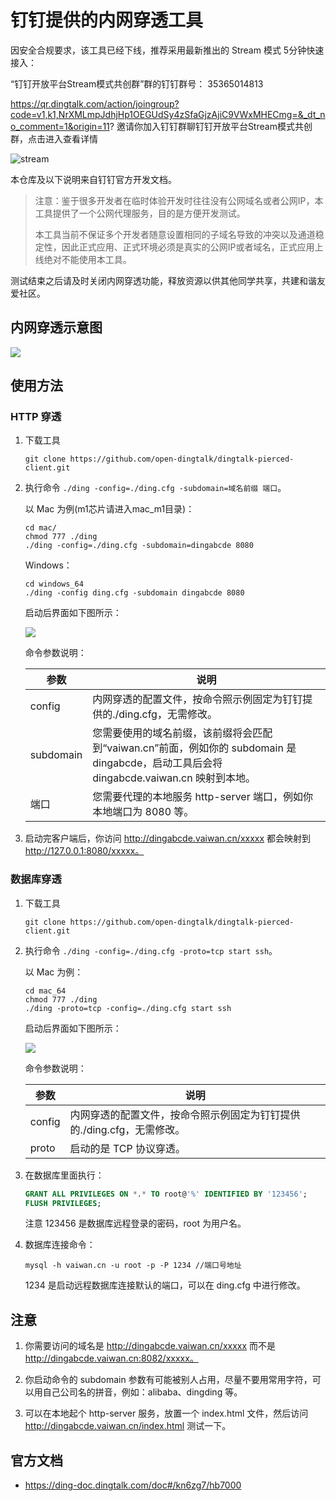 # 钉钉提供的内网穿透工具

因安全合规要求，该工具已经下线，推荐采用最新推出的 Stream 模式 5分钟快速接入：


“钉钉开放平台Stream模式共创群”群的钉钉群号： 35365014813

https://qr.dingtalk.com/action/joingroup?code=v1,k1,NrXMLmpJdhjHp1OEGUdSy4zSfaGjzAjiC9VWxMHECmg=&_dt_no_comment=1&origin=11? 邀请你加入钉钉群聊钉钉开放平台Stream模式共创群，点击进入查看详情

![stream](https://github.com/open-dingtalk/pierced/assets/22822/50d15d55-a06b-4ed5-b818-214b133f51e4)



本仓库及以下说明来自钉钉官方开发文档。

> 注意：鉴于很多开发者在临时体验开发时往往没有公网域名或者公网IP，本工具提供了一个公网代理服务，目的是方便开发测试。
> 
> 本工具当前不保证多个开发者随意设置相同的子域名导致的冲突以及通道稳定性，因此正式应用、正式环境必须是真实的公网IP或者域名，正式应用上线绝对不能使用本工具。
>
>
>
测试结束之后请及时关闭内网穿透功能，释放资源以供其他同学共享，共建和谐友爱社区。


## 内网穿透示意图

![](https://img.alicdn.com/imgextra/i2/O1CN01aJ6Q4k1hlEYAyHZL0_!!6000000004317-2-tps-1524-858.png)

## 使用方法

### HTTP 穿透

1. 下载工具

    ```
    git clone https://github.com/open-dingtalk/dingtalk-pierced-client.git
    ```

2. 执行命令 `./ding -config=./ding.cfg -subdomain=域名前缀 端口`。

    以 Mac 为例(m1芯片请进入mac_m1目录)：

    ```
    cd mac/
    chmod 777 ./ding
    ./ding -config=./ding.cfg -subdomain=dingabcde 8080
    ```

    Windows：

    ```
    cd windows_64
    ./ding -config ding.cfg -subdomain dingabcde 8080
    ```

    启动后界面如下图所示：

    ![](https://img.alicdn.com/imgextra/i2/O1CN01BuAh4h1OMysVWmLQl_!!6000000001692-0-tps-1778-604.jpg)

    命令参数说明：

    | 参数      | 说明                                                                                                                              |
    |-----------|-----------------------------------------------------------------------------------------------------------------------------------|
    | config    | 内网穿透的配置文件，按命令照示例固定为钉钉提供的./ding.cfg，无需修改。                                                            |
    | subdomain | 您需要使用的域名前缀，该前缀将会匹配到“vaiwan.cn”前面，例如你的 subdomain 是 dingabcde，启动工具后会将 dingabcde.vaiwan.cn 映射到本地。 |
    | 端口      | 您需要代理的本地服务 http-server 端口，例如你本地端口为 8080 等。                                                                 |

3. 启动完客户端后，你访问 http://dingabcde.vaiwan.cn/xxxxx 都会映射到 http://127.0.0.1:8080/xxxxx。

### 数据库穿透

1. 下载工具

    ```
    git clone https://github.com/open-dingtalk/dingtalk-pierced-client.git
    ```

2. 执行命令 `./ding -config=./ding.cfg -proto=tcp start ssh`。

    以 Mac 为例：

    ```
    cd mac_64
    chmod 777 ./ding
    ./ding -proto=tcp -config=./ding.cfg start ssh
    ```

    启动后界面如下图所示：

    ![](https://img.alicdn.com/imgextra/i2/O1CN01KAwyrE1WGaH0X2Cok_!!6000000002761-0-tps-1766-402.jpg)

    命令参数说明：

    | 参数   | 说明                                                                   |
    |--------|------------------------------------------------------------------------|
    | config | 内网穿透的配置文件，按命令照示例固定为钉钉提供的./ding.cfg，无需修改。 |
    | proto  | 启动的是 TCP 协议穿透。                                                |

3. 在数据库里面执行：

    ```sql
    GRANT ALL PRIVILEGES ON *.* TO root@'%' IDENTIFIED BY '123456';
    FLUSH PRIVILEGES;
    ```

    注意 123456 是数据库远程登录的密码，root 为用户名。

4. 数据库连接命令：

    ```
    mysql -h vaiwan.cn -u root -p -P 1234 //端口号地址
    ```

    1234 是启动远程数据库连接默认的端口，可以在 ding.cfg 中进行修改。

## 注意

1. 你需要访问的域名是 http://dingabcde.vaiwan.cn/xxxxx 而不是 http://dingabcde.vaiwan.cn:8082/xxxxx。

2. 你启动命令的 subdomain 参数有可能被别人占用，尽量不要用常用字符，可以用自己公司名的拼音，例如：alibaba、dingding 等。

3. 可以在本地起个 http-server 服务，放置一个 index.html 文件，然后访问 http://dingabcde.vaiwan.cn/index.html 测试一下。

## 官方文档

- <https://ding-doc.dingtalk.com/doc#/kn6zg7/hb7000>

